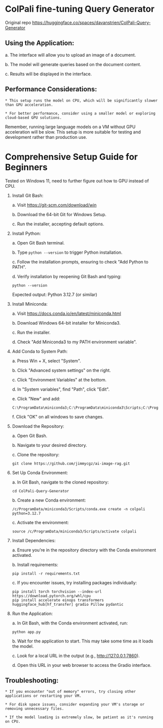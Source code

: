 # ColPali fine-tuning Query Generator
Original repo https://huggingface.co/spaces/davanstrien/ColPali-Query-Generator

## Using the Application:

   a. The interface will allow you to upload an image of a document.

   b. The model will generate queries based on the document content.

   c. Results will be displayed in the interface.

## Performance Considerations:

    * This setup runs the model on CPU, which will be significantly slower than GPU acceleration.

    * For better performance, consider using a smaller model or exploring cloud-based GPU solutions.

Remember, running large language models on a VM without GPU acceleration will be slow. This setup is more suitable for testing and development rather than production use.


# Comprehensive Setup Guide for Beginners

Tested on Windows 11, need to further figure out how to GPU instead of CPU.

1. Install Git Bash:

   a. Visit https://git-scm.com/download/win

   b. Download the 64-bit Git for Windows Setup.

   c. Run the installer, accepting default options.

2. Install Python:

   a. Open Git Bash terminal.

   b. Type `python --version` to trigger Python installation.

   c. Follow the installation prompts, ensuring to check "Add Python to PATH".

   d. Verify installation by reopening Git Bash and typing:
      ```
      python --version
      ```
      Expected output: Python 3.12.7 (or similar)

3. Install Miniconda:

   a. Visit https://docs.conda.io/en/latest/miniconda.html

   b. Download Windows 64-bit installer for Miniconda3.

   c. Run the installer.

   d. Check "Add Miniconda3 to my PATH environment variable".

4. Add Conda to System Path:

   a. Press Win + X, select "System".

   b. Click "Advanced system settings" on the right.

   c. Click "Environment Variables" at the bottom.

   d. In "System variables", find "Path", click "Edit".

   e. Click "New" and add:
      ```
      C:\ProgramData\miniconda3;C:\ProgramData\miniconda3\Scripts;C:\ProgramData\miniconda3\Library\bin
      ```
   f. Click "OK" on all windows to save changes.

5. Download the Repository:

   a. Open Git Bash.

   b. Navigate to your desired directory.

   c. Clone the repository:
      ```
      git clone https://github.com/jimmycgz/ai-image-rag.git
      ```

6. Set Up Conda Environment:

   a. In Git Bash, navigate to the cloned repository:
      ```
      cd ColPali-Query-Generator
      ```
   b. Create a new Conda environment:
      ```
      /c/ProgramData/miniconda3/Scripts/conda.exe create -n colpali python=3.12.7
      ```
   c. Activate the environment:
      ```
      source /c/ProgramData/miniconda3/Scripts/activate colpali
      ```

7. Install Dependencies:

   a. Ensure you're in the repository directory with the Conda environment activated.

   b. Install requirements:
      ```
      pip install -r requirements.txt
      ```
   c. If you encounter issues, try installing packages individually:
      ```
      pip install torch torchvision --index-url https://download.pytorch.org/whl/cpu
      pip install accelerate einops transformers huggingface_hub[hf_transfer] gradio Pillow pydantic
      ```

8. Run the Application:

   a. In Git Bash, with the Conda environment activated, run:
      ```
      python app.py
      ```
   b. Wait for the application to start. This may take some time as it loads the model.

   c. Look for a local URL in the output (e.g., http://127.0.0.1:7860).

   d. Open this URL in your web browser to access the Gradio interface.


## Troubleshooting:

    * If you encounter "out of memory" errors, try closing other applications or restarting your VM.

    * For disk space issues, consider expanding your VM's storage or removing unnecessary files.

    * If the model loading is extremely slow, be patient as it's running on CPU.

